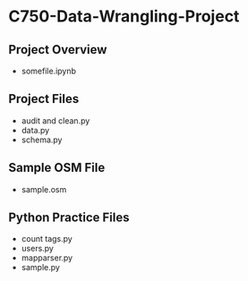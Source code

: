 # C750-Data-Wrangling-Project

## Project Overview
<ul>
<li>somefile.ipynb</li>
</ul>

## Project Files
<ul>
<li>audit and clean.py</li>
<li>data.py</li>
<li>schema.py</li>
</ul>

## Sample OSM File
<ul>
<li>sample.osm</li>
</ul>

## Python Practice Files
<ul>
<li>count tags.py</li>
<li>users.py</li>
<li>mapparser.py</li>
<li>sample.py</li>
 </ul>

